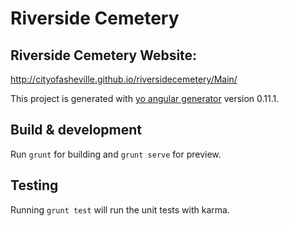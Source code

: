 # Riverside Cemetery

## Riverside Cemetery Website:

http://cityofasheville.github.io/riversidecemetery/Main/

This project is generated with [yo angular generator](https://github.com/yeoman/generator-angular)
version 0.11.1.

## Build & development

Run `grunt` for building and `grunt serve` for preview.

## Testing

Running `grunt test` will run the unit tests with karma.

